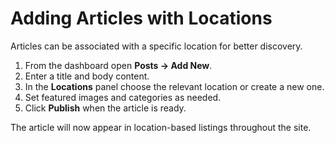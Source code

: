 # Adding Articles with Locations

Articles can be associated with a specific location for better discovery.

1. From the dashboard open **Posts → Add New**.
2. Enter a title and body content.
3. In the **Locations** panel choose the relevant location or create a new one.
4. Set featured images and categories as needed.
5. Click **Publish** when the article is ready.

The article will now appear in location-based listings throughout the site.
